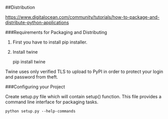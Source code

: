 ##Distribution

https://www.digitalocean.com/community/tutorials/how-to-package-and-distribute-python-applications

###Requirements for Packaging and Distributing

1. First you have to install pip installer.

2. Install twine

    pip install twine

Twine uses only verified TLS to upload to PyPI in order to protect your login and password from theft.

###Configuring your Project

Create setup.py file which will contain setup() function. 
This file provides a command line interface for packaging tasks.

    python setup.py --help-commands


